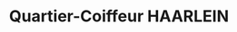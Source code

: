 ---
title: "Quartier-Coiffeur HAARLEIN"
url: /muenchwilen-tg/quartier-coiffeur-haarlein/
shop: Friseur
---